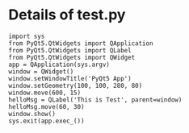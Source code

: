 # Details of test.py
    import sys
    from PyQt5.QtWidgets import QApplication
    from PyQt5.QtWidgets import QLabel
    from PyQt5.QtWidgets import QWidget
    app = QApplication(sys.argv)
    window = QWidget()
    window.setWindowTitle('PyQt5 App')
    window.setGeometry(100, 100, 280, 80)
    window.move(600, 15)
    helloMsg = QLabel('This is Test', parent=window)
    helloMsg.move(60, 30)
    window.show()
    sys.exit(app.exec_())